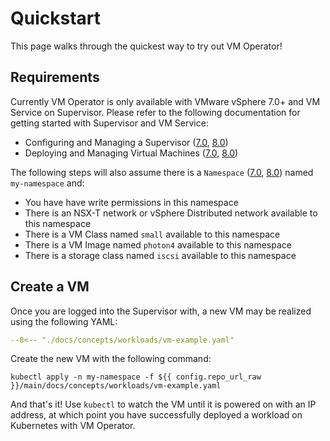 # Quickstart

This page walks through the quickest way to try out VM Operator!

## Requirements

Currently VM Operator is only available with VMware vSphere 7.0+ and VM Service on Supervisor. Please refer to the following documentation for getting started with Supervisor and VM Service:

* Configuring and Managing a Supervisor ([7.0](https://docs.vmware.com/en/VMware-vSphere/7.0/vmware-vsphere-with-tanzu/GUID-21ABC792-0A23-40EF-8D37-0367B483585E.html), [8.0](https://docs.vmware.com/en/VMware-vSphere/8.0/vsphere-with-tanzu-installation-configuration/GUID-21ABC792-0A23-40EF-8D37-0367B483585E.html))
* Deploying and Managing Virtual Machines ([7.0](https://docs.vmware.com/en/VMware-vSphere/7.0/vmware-vsphere-with-tanzu/GUID-F81E3535-C275-4DDE-B35F-CE759EA3B4A0.html), [8.0](https://docs.vmware.com/en/VMware-vSphere/8.0/vsphere-with-tanzu-services-workloads/GUID-F81E3535-C275-4DDE-B35F-CE759EA3B4A0.html))

The following steps will also assume there is a `Namespace` ([7.0](https://docs.vmware.com/en/VMware-vSphere/7.0/vmware-vsphere-with-tanzu/GUID-1544C9FE-0B23-434E-B823-C59EFC2F7309.html), [8.0](https://docs.vmware.com/en/VMware-vSphere/8.0/vsphere-with-tanzu-installation-configuration/GUID-1544C9FE-0B23-434E-B823-C59EFC2F7309.html)) named `my-namespace` and:

* You have have write permissions in this namespace
* There is an NSX-T network or vSphere Distributed network available to this namespace
* There is a VM Class named `small` available to this namespace
* There is a VM Image named `photon4` available to this namespace
* There is a storage class named `iscsi` available to this namespace

## Create a VM

Once you are logged into the Supervisor with, a new VM may be realized using the following YAML:

```yaml title="vm-example.yaml"
--8<-- "./docs/concepts/workloads/vm-example.yaml"
```

Create the new VM with the following command:

```shell
kubectl apply -n my-namespace -f ${{ config.repo_url_raw }}/main/docs/concepts/workloads/vm-example.yaml
```

And that's it! Use `kubectl` to watch the VM until it is powered on with an IP address, at which point you have successfully deployed a workload on Kubernetes with VM Operator.
